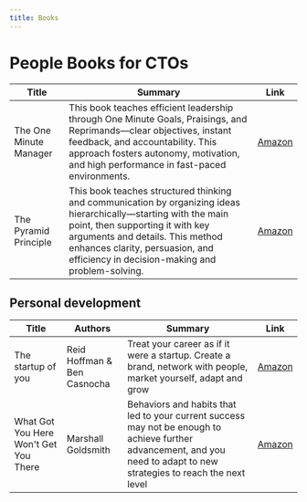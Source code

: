 ```yaml
---
title: Books
---
```


# People Books for CTOs

| Title                  | Summary                                                                                                                                                                                                                                                                      | Link                                                                                         |
| ---------------------- | ---------------------------------------------------------------------------------------------------------------------------------------------------------------------------------------------------------------------------------------------------------------------------- | -------------------------------------------------------------------------------------------- |
| The One Minute Manager | This book teaches efficient leadership through One Minute Goals, Praisings, and Reprimands—clear objectives, instant feedback, and accountability. This approach fosters autonomy, motivation, and high performance in fast-paced environments.                              | [Amazon](https://www.amazon.co.uk/One-Minute-Manager-Productivity-Prosperity/dp/0007107927/) |
| The Pyramid Principle  | This book teaches structured thinking and communication by organizing ideas hierarchically—starting with the main point, then supporting it with key arguments and details. This method enhances clarity, persuasion, and efficiency in decision-making and problem-solving. | [Amazon](https://www.amazon.co.uk/Pyramid-Principle-Logic-Writing-Thinking/dp/0273710516/)   |

## Personal development

| Title                                 | Authors                     | Summary                                                                                                                                                                 | Link                                                                       |
| ------------------------------------- | --------------------------- | ----------------------------------------------------------------------------------------------------------------------------------------------------------------------- | -------------------------------------------------------------------------- |
| The startup of you                    | Reid Hoffman & Ben Casnocha | Treat your career as if it were a startup. Create a brand, network with people, market yourself, adapt and grow                                                         | [Amazon](https://www.amazon.co.uk/The-Start-Up-of-You/dp/B00BCMJU24/)      |
| What Got You Here Won't Get You There | Marshall Goldsmith          | Behaviors and habits that led to your current success may not be enough to achieve further advancement, and you need to adapt to new strategies to reach the next level | [Amazon](https://www.amazon.co.uk/What-Got-Here-Wont-There/dp/1846681375/) |
